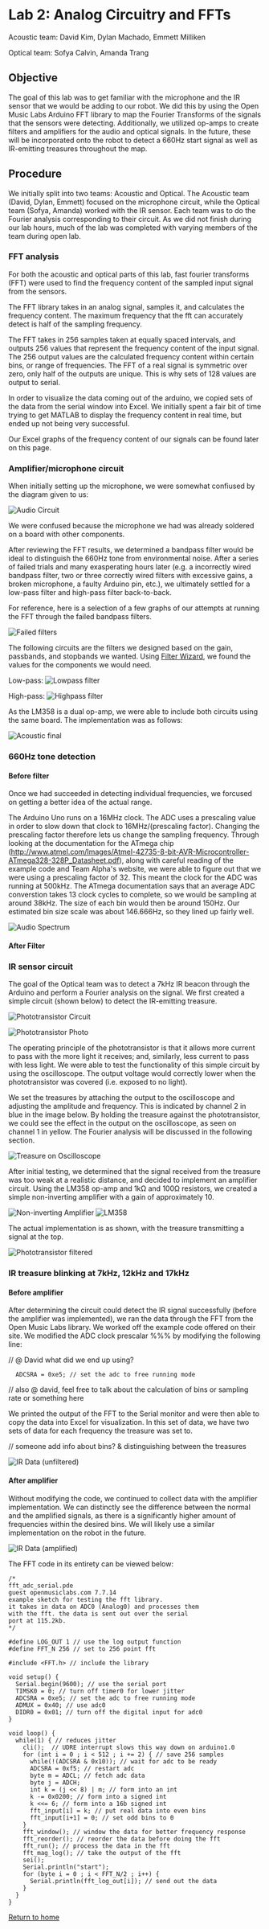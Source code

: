 # Lab 2: Analog Circuitry and FFTs
Acoustic team: David Kim, Dylan Machado, Emmett Milliken

Optical team: Sofya Calvin, Amanda Trang


## Objective 
The goal of this lab was to get familiar with the microphone and the IR sensor that we would be adding to our robot. We did this by using the Open Music Labs Arduino FFT library to map the Fourier Transforms of the signals that the sensors were detecting. Additionally, we utilized op-amps to create filters and amplifiers for the audio and optical signals. In the future, these will be incorporated onto the robot to detect a 660Hz start signal as well as IR-emitting treasures throughout the map.

## Procedure
We initially split into two teams: Acoustic and Optical. The Acoustic team (David, Dylan, Emmett) focused on the microphone circuit, while the Optical team (Sofya, Amanda) worked with the IR sensor. Each team was to do the Fourier analysis corresponding to their circuit. As we did not finish during our lab hours, much of the lab was completed with varying members of the team during open lab.

### FFT analysis
For both the acoustic and optical parts of this lab, fast fourier transforms (FFT) were used to find the frequency content of the sampled input signal from the sensors. 

The FFT library takes in an analog signal, samples it, and calculates the frequency content. The maximum frequency that the fft can accurately detect is half of the sampling frequency.

The FFT takes in 256 samples taken at equally spaced intervals, and outputs 256 values that represent the frequency content of the input signal. The 256 output values are the calculated frequency content within certain bins, or range of frequencies. The FFT of a real signal is symmetric over zero, only half of the outputs are unique. This is why sets of 128 values are output to serial.

In order to visualize the data coming out of the arduino, we copied sets of the data from the serial window into Excel. We initially spent a fair bit of time trying to get MATLAB to display the frequency content in real time, but ended up not being very successful.

Our Excel graphs of the frequency content of our signals can be found later on this page.

### Amplifier/microphone circuit
When initially setting up the microphone, we were somewhat confiused by the diagram given to us:

![Audio Circuit](../images/lab2/lab2_fig1.png)

We were confused because the microphone we had was already soldered on a board with other components.

After reviewing the FFT results, we determined a bandpass filter would be ideal to distinguish the 660Hz tone from environmental noise. After a series of failed trials and many exasperating hours later (e.g. a incorrectly wired bandpass filter, two or three correctly wired filters with excessive gains, a broken microphone, a faulty Arduino pin, etc.), we ultimately settled for a low-pass filter and high-pass filter back-to-back.

For reference, here is a selection of a few graphs of our attempts at running the FFT through the failed bandpass filters.

![Failed filters](../images/lab2/failed_attempts.png)

The following circuits are the filters we designed based on the gain, passbands, and stopbands we wanted. Using [Filter Wizard](http://www.analog.com/designtools/en/filterwizard/), we found the values for the components we would need.

Low-pass: 
![Lowpass filter](../images/lab2/lowpass.png)

High-pass: 
![Highpass filter](../images/lab2/highpass.png)

As the LM358 is a dual op-amp, we were able to include both circuits using the same board. The implementation was as follows:

![Acoustic final](../images/lab2/mic_filtered.jpg)


### 660Hz tone detection
#### Before filter
Once we had succeeded in detecting individual frequencies, we forcused on getting a better idea of the actual range.

The Arduino Uno runs on a 16MHz clock. The ADC uses a prescaling value in order to slow down that clock to 16MHz/(prescaling factor). Changing the prescaling factor therefore lets us change the sampling frequency. Through looking at the documentation for the ATmega chip (http://www.atmel.com/Images/Atmel-42735-8-bit-AVR-Microcontroller-ATmega328-328P_Datasheet.pdf), along with careful reading of the example code and Team Alpha's website, we were able to figure out that we were using a prescaling factor of 32. This meant the clock for the ADC was running at 500kHz. The ATmega documentation says that an average ADC converstion takes 13 clock cycles to complete, so we would be sampling at around 38kHz. The size of each bin would then be around 150Hz. Our estimated bin size scale was about 146.666Hz, so they lined up fairly well.

 ![Audio Spectrum](../images/lab2/lab2audiofreqspectrum.png)
 
#### After Filter


### IR sensor circuit
The goal of the Optical team was to detect a 7kHz IR beacon through the Arduino and perform a Fourier analysis on the signal. We first created a simple circuit (shown below) to detect the IR-emitting treasure. 

![Phototransistor Circuit](../images/lab2/Lab2_Phototransistor.jpg "Phototransistor Circuit")

![Phototransistor Photo](../images/lab2/simple_IR.jpg "Phototransistor Photo")

The operating principle of the phototransistor is that it allows more current to pass with the more light it receives; and, similarly, less current to pass with less light. We were able to test the functionality of this simple circuit by using the oscilloscope. The output voltage would correctly lower when the phototransistor was covered (i.e. exposed to no light). 

We set the treasures by attaching the output to the oscilloscope and adjusting the amplitude and frequency. This is indicated by channel 2 in blue in the image below. By holding the treasure against the phototransistor, we could see the effect in the output on the oscilloscope, as seen on channel 1 in yellow. The Fourier analysis will be discussed in the following section.

![Treasure on Oscilloscope](../images/lab2/treasure_osc.jpg "Treasure on Oscilloscope")

After initial testing, we determined that the signal received from the treasure was too weak at a realistic distance, and decided to implement an amplifier circuit. Using the LM358 op-amp and 1kΩ and 100Ω resistors, we created a simple non-inverting amplifier with a gain of approximately 10.

![Non-inverting Amplifier](../images/lab2/noninvrt.gif "Non-inverting Amplifier")
![LM358](../images/lab2/opamp.png "LM358")

The actual implementation is as shown, with the treasure transmitting a signal at the top.

![Phototransistor filtered](../images/lab2/treasure_filtered.jpg "Phototransistor filtered")

### IR treasure blinking at 7kHz, 12kHz and 17kHz
#### Before amplifier
After determining the circuit could detect the IR signal successfully (before the amplifier was implemented), we ran the data through the FFT from the Open Music Labs library. We worked off the example code offered on their site. We modified the ADC clock prescalar %%% by modifying the following line:

// @ David what did we end up using?

```
  ADCSRA = 0xe5; // set the adc to free running mode
```

// also @ david, feel free to talk about the calculation of bins or sampling rate or something here

We printed the output of the FFT to the Serial monitor and were then able to copy the data into Excel for visualization. In this set of data, we have two sets of data for each frequency the treasure was set to. 

// someone add info about bins? & distinguishing between the treasures

![IR Data (unfiltered)](../images/lab2/IR_data_1.png "IR Data (unfiltered)")

#### After amplifier

Without modifying the code, we continued to collect data with the amplifier implementation. We can distinctly see the difference between the normal and the amplified signals, as there is a significantly higher amount of frequencies within the desired bins. We will likely use a similar implementation on the robot in the future.

![IR Data (amplified)](../images/lab2/IR_data_2.png "IR Data (amplified)")

The FFT code in its entirety can be viewed below:

```
/*
fft_adc_serial.pde
guest openmusiclabs.com 7.7.14
example sketch for testing the fft library.
it takes in data on ADC0 (Analog0) and processes them
with the fft. the data is sent out over the serial
port at 115.2kb.
*/

#define LOG_OUT 1 // use the log output function
#define FFT_N 256 // set to 256 point fft

#include <FFT.h> // include the library

void setup() {
  Serial.begin(9600); // use the serial port
  TIMSK0 = 0; // turn off timer0 for lower jitter
  ADCSRA = 0xe5; // set the adc to free running mode
  ADMUX = 0x40; // use adc0
  DIDR0 = 0x01; // turn off the digital input for adc0
}

void loop() {
  while(1) { // reduces jitter
    cli();  // UDRE interrupt slows this way down on arduino1.0
    for (int i = 0 ; i < 512 ; i += 2) { // save 256 samples
      while(!(ADCSRA & 0x10)); // wait for adc to be ready
      ADCSRA = 0xf5; // restart adc
      byte m = ADCL; // fetch adc data
      byte j = ADCH;
      int k = (j << 8) | m; // form into an int
      k -= 0x0200; // form into a signed int
      k <<= 6; // form into a 16b signed int
      fft_input[i] = k; // put real data into even bins
      fft_input[i+1] = 0; // set odd bins to 0
    }
    fft_window(); // window the data for better frequency response
    fft_reorder(); // reorder the data before doing the fft
    fft_run(); // process the data in the fft
    fft_mag_log(); // take the output of the fft
    sei();
    Serial.println("start");
    for (byte i = 0 ; i < FFT_N/2 ; i++) { 
      Serial.println(fft_log_out[i]); // send out the data
    }
  }
}
```

[Return to home](https://sofyacalvin.github.io/ece3400-group3/)
